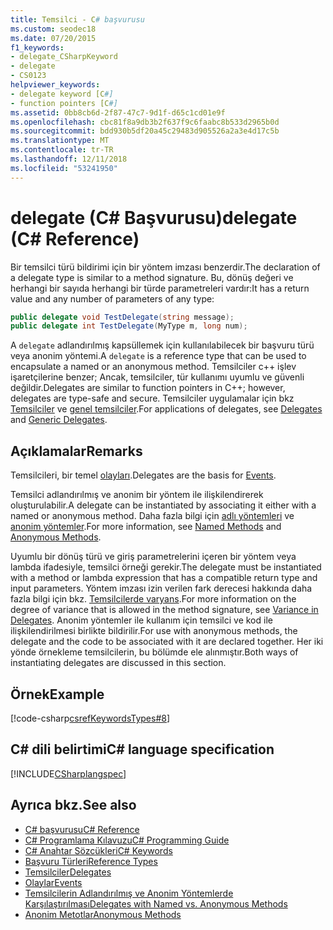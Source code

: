 ```yaml
---
title: Temsilci - C# başvurusu
ms.custom: seodec18
ms.date: 07/20/2015
f1_keywords:
- delegate_CSharpKeyword
- delegate
- CS0123
helpviewer_keywords:
- delegate keyword [C#]
- function pointers [C#]
ms.assetid: 0bb8cb6d-2f87-47c7-9d1f-d65c1cd01e9f
ms.openlocfilehash: cbc81f8a9db3b2f637f9c6faabc8b533d2965b0d
ms.sourcegitcommit: bdd930b5df20a45c29483d905526a2a3e4d17c5b
ms.translationtype: MT
ms.contentlocale: tr-TR
ms.lasthandoff: 12/11/2018
ms.locfileid: "53241950"
---
```

# <a name="delegate-c-reference"></a><span data-ttu-id="5ff6a-102">delegate (C# Başvurusu)</span><span class="sxs-lookup"><span data-stu-id="5ff6a-102">delegate (C# Reference)</span></span>

<span data-ttu-id="5ff6a-103">Bir temsilci türü bildirimi için bir yöntem imzası benzerdir.</span><span class="sxs-lookup"><span data-stu-id="5ff6a-103">The declaration of a delegate type is similar to a method signature.</span></span> <span data-ttu-id="5ff6a-104">Bu, dönüş değeri ve herhangi bir sayıda herhangi bir türde parametreleri vardır:</span><span class="sxs-lookup"><span data-stu-id="5ff6a-104">It has a return value and any number of parameters of any type:</span></span>

```csharp
public delegate void TestDelegate(string message);
public delegate int TestDelegate(MyType m, long num);
```

<span data-ttu-id="5ff6a-105">A `delegate` adlandırılmış kapsüllemek için kullanılabilecek bir başvuru türü veya anonim yöntemi.</span><span class="sxs-lookup"><span data-stu-id="5ff6a-105">A `delegate` is a reference type that can be used to encapsulate a named or an anonymous method.</span></span> <span data-ttu-id="5ff6a-106">Temsilciler c++ işlev işaretçilerine benzer; Ancak, temsilciler, tür kullanımı uyumlu ve güvenli değildir.</span><span class="sxs-lookup"><span data-stu-id="5ff6a-106">Delegates are similar to function pointers in C++; however, delegates are type-safe and secure.</span></span> <span data-ttu-id="5ff6a-107">Temsilciler uygulamalar için bkz [Temsilciler](../../../csharp/programming-guide/delegates/index.md) ve [genel temsilciler](../../../csharp/programming-guide/generics/generic-delegates.md).</span><span class="sxs-lookup"><span data-stu-id="5ff6a-107">For applications of delegates, see [Delegates](../../../csharp/programming-guide/delegates/index.md) and [Generic Delegates](../../../csharp/programming-guide/generics/generic-delegates.md).</span></span>

## <a name="remarks"></a><span data-ttu-id="5ff6a-108">Açıklamalar</span><span class="sxs-lookup"><span data-stu-id="5ff6a-108">Remarks</span></span>

<span data-ttu-id="5ff6a-109">Temsilcileri, bir temel [olayları](../../../csharp/programming-guide/events/index.md).</span><span class="sxs-lookup"><span data-stu-id="5ff6a-109">Delegates are the basis for [Events](../../../csharp/programming-guide/events/index.md).</span></span>

<span data-ttu-id="5ff6a-110">Temsilci adlandırılmış ve anonim bir yöntem ile ilişkilendirerek oluşturulabilir.</span><span class="sxs-lookup"><span data-stu-id="5ff6a-110">A delegate can be instantiated by associating it either with a named or anonymous method.</span></span> <span data-ttu-id="5ff6a-111">Daha fazla bilgi için [adlı yöntemleri](../../../csharp/programming-guide/delegates/delegates-with-named-vs-anonymous-methods.md) ve [anonim yöntemler](../../../csharp/programming-guide/statements-expressions-operators/anonymous-methods.md).</span><span class="sxs-lookup"><span data-stu-id="5ff6a-111">For more information, see [Named Methods](../../../csharp/programming-guide/delegates/delegates-with-named-vs-anonymous-methods.md) and [Anonymous Methods](../../../csharp/programming-guide/statements-expressions-operators/anonymous-methods.md).</span></span>

<span data-ttu-id="5ff6a-112">Uyumlu bir dönüş türü ve giriş parametrelerini içeren bir yöntem veya lambda ifadesiyle, temsilci örneği gerekir.</span><span class="sxs-lookup"><span data-stu-id="5ff6a-112">The delegate must be instantiated with a method or lambda expression that has a compatible return type and input parameters.</span></span> <span data-ttu-id="5ff6a-113">Yöntem imzası izin verilen fark derecesi hakkında daha fazla bilgi için bkz. [Temsilcilerde varyans](../../programming-guide/concepts/covariance-contravariance/using-variance-in-delegates.md).</span><span class="sxs-lookup"><span data-stu-id="5ff6a-113">For more information on the degree of variance that is allowed in the method signature, see [Variance in Delegates](../../programming-guide/concepts/covariance-contravariance/using-variance-in-delegates.md).</span></span> <span data-ttu-id="5ff6a-114">Anonim yöntemler ile kullanım için temsilci ve kod ile ilişkilendirilmesi birlikte bildirilir.</span><span class="sxs-lookup"><span data-stu-id="5ff6a-114">For use with anonymous methods, the delegate and the code to be associated with it are declared together.</span></span> <span data-ttu-id="5ff6a-115">Her iki yönde örnekleme temsilcilerin, bu bölümde ele alınmıştır.</span><span class="sxs-lookup"><span data-stu-id="5ff6a-115">Both ways of instantiating delegates are discussed in this section.</span></span>

## <a name="example"></a><span data-ttu-id="5ff6a-116">Örnek</span><span class="sxs-lookup"><span data-stu-id="5ff6a-116">Example</span></span>

[!code-csharp[csrefKeywordsTypes#8](~/samples/snippets/csharp/VS_Snippets_VBCSharp/csrefKeywordsTypes/CS/keywordsTypes.cs#8)]

## <a name="c-language-specification"></a><span data-ttu-id="5ff6a-117">C# dili belirtimi</span><span class="sxs-lookup"><span data-stu-id="5ff6a-117">C# language specification</span></span>

[!INCLUDE[CSharplangspec](~/includes/csharplangspec-md.md)]

## <a name="see-also"></a><span data-ttu-id="5ff6a-118">Ayrıca bkz.</span><span class="sxs-lookup"><span data-stu-id="5ff6a-118">See also</span></span>

- [<span data-ttu-id="5ff6a-119">C# başvurusu</span><span class="sxs-lookup"><span data-stu-id="5ff6a-119">C# Reference</span></span>](../../../csharp/language-reference/index.md)  
- [<span data-ttu-id="5ff6a-120">C# Programlama Kılavuzu</span><span class="sxs-lookup"><span data-stu-id="5ff6a-120">C# Programming Guide</span></span>](../../../csharp/programming-guide/index.md)  
- [<span data-ttu-id="5ff6a-121">C# Anahtar Sözcükleri</span><span class="sxs-lookup"><span data-stu-id="5ff6a-121">C# Keywords</span></span>](../../../csharp/language-reference/keywords/index.md)  
- [<span data-ttu-id="5ff6a-122">Başvuru Türleri</span><span class="sxs-lookup"><span data-stu-id="5ff6a-122">Reference Types</span></span>](../../../csharp/language-reference/keywords/reference-types.md)  
- [<span data-ttu-id="5ff6a-123">Temsilciler</span><span class="sxs-lookup"><span data-stu-id="5ff6a-123">Delegates</span></span>](../../../csharp/programming-guide/delegates/index.md)  
- [<span data-ttu-id="5ff6a-124">Olaylar</span><span class="sxs-lookup"><span data-stu-id="5ff6a-124">Events</span></span>](../../../csharp/programming-guide/events/index.md)  
- [<span data-ttu-id="5ff6a-125">Temsilcilerin Adlandırılmış ve Anonim Yöntemlerde Karşılaştırılması</span><span class="sxs-lookup"><span data-stu-id="5ff6a-125">Delegates with Named vs. Anonymous Methods</span></span>](../../../csharp/programming-guide/delegates/delegates-with-named-vs-anonymous-methods.md)  
- [<span data-ttu-id="5ff6a-126">Anonim Metotlar</span><span class="sxs-lookup"><span data-stu-id="5ff6a-126">Anonymous Methods</span></span>](../../../csharp/programming-guide/statements-expressions-operators/anonymous-methods.md)

